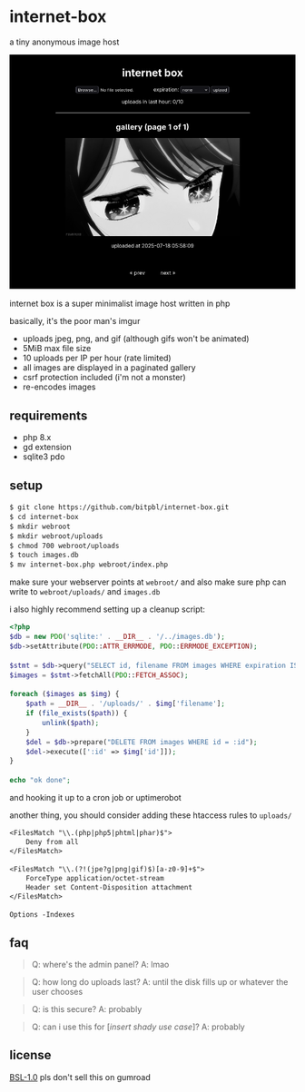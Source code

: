 # internet-box

a tiny anonymous image host

![screenshot of internet-box](https://raw.githubusercontent.com/bitpbl/internet-box/refs/heads/trunk/screenshot.png)

internet box is a super minimalist image host written in php

basically, it's the poor man's imgur

- uploads jpeg, png, and gif (although gifs won't be animated)
- 5MiB max file size
- 10 uploads per IP per hour (rate limited)
- all images are displayed in a paginated gallery
- csrf protection included (i'm not a monster)
- re-encodes images

## requirements

- php 8.x
- gd extension
- sqlite3 pdo

## setup

```sh
$ git clone https://github.com/bitpbl/internet-box.git
$ cd internet-box
$ mkdir webroot
$ mkdir webroot/uploads
$ chmod 700 webroot/uploads
$ touch images.db
$ mv internet-box.php webroot/index.php
```

make sure your webserver points at `webroot/` and also make sure php can write to `webroot/uploads/` and `images.db`

i also highly recommend setting up a cleanup script:
```php
<?php
$db = new PDO('sqlite:' . __DIR__ . '/../images.db');
$db->setAttribute(PDO::ATTR_ERRMODE, PDO::ERRMODE_EXCEPTION);

$stmt = $db->query("SELECT id, filename FROM images WHERE expiration IS NOT NULL AND expiration <= datetime('now')");
$images = $stmt->fetchAll(PDO::FETCH_ASSOC);

foreach ($images as $img) {
    $path = __DIR__ . '/uploads/' . $img['filename'];
    if (file_exists($path)) {
        unlink($path);
    }
    $del = $db->prepare("DELETE FROM images WHERE id = :id");
    $del->execute([':id' => $img['id']]);
}

echo "ok done";
```

and hooking it up to a cron job or uptimerobot

another thing, you should consider adding these htaccess rules to `uploads/`
```apacheconf
<FilesMatch "\\.(php|php5|phtml|phar)$">
    Deny from all
</FilesMatch>

<FilesMatch "\\.(?!(jpe?g|png|gif)$)[a-z0-9]+$">
    ForceType application/octet-stream
    Header set Content-Disposition attachment
</FilesMatch>

Options -Indexes
```

## faq

> Q: where's the admin panel?
> A: lmao

> Q: how long do uploads last?
> A: until the disk fills up or whatever the user chooses

> Q: is this secure?
> A: probably

> Q: can i use this for \[*insert shady use case*]?
> A: probably

## license

[BSL-1.0](LICENSE)
pls don't sell this on gumroad
